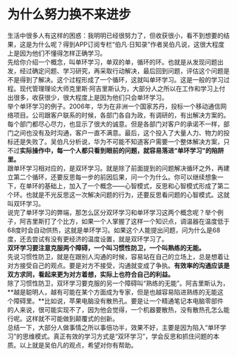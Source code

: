 # 为什么努力换不来进步

生活中很多人有这样的困惑：我明明已经很努力了，但收获很小，看不到想要的结果，这是为什么呢？得到APP订阅专栏“伯凡·日知录”作者吴伯凡说，这很大程度上是因为他们不懂得怎样正确学习。  
先给你介绍一个概念，叫单环学习，单双的单，循环的环。也就是从发现问题出发，经过确定问题、学习研究，再采取行动解决，最后回到问题，评估这个问题是不是得到了解决。这个过程形成了一个循环，这就叫单环学习。这是一般的学习过程。现代管理理论大师克里斯·阿吉里斯认为，大部分人之所以在工作和学习上付出很多，收获很少，很大程度上是因为他们只会单环学习。  
举个单环学习的例子。2006年，华为在非洲一个国家苏丹，投标一个移动通信网络项目。公司跟客户联系的时候，各部门各自为政，有调研的，有出解决方案的。每个部门都尽心尽力，也显示了很大的诚意。但是各部门对客户的承诺不一样，部门之间也没有及时沟通，客户一直不满意。最后，这个投入了大量人力、物力的投标还是失败了。吴伯凡分析说，华为不可能不知道客户需要一个整体解决方案，只不过**实际操作中，每一个人都只看到眼前的问题，就容易落进“单环学习”的陷阱里。**  
跟单环学习相对应的，是双环学习。就是除了前面提到的问题解决循环之外，再建立第二个循环，还要反思每一步的前因后果，问一个为什么。你可以继续想象一下，在单环的基础上，加入了一个概念——心智模式，反思和心智模式形成了第二个环。也就是不光反思这一次解决问题的行为，还要反思看问题的心智模式。这就叫双环学习。  
说完了单环学习的弊端，那怎么区分双环学习和单环学习这两个概念呢？举个例子，阿吉里斯打了个比方，如果一个人掌握了这样一个知识点，调温器在温度低于68度时会自动供热，这就是单环学习。如果这个人能提出问题，问为什么是68度，还去尝试有没有更经济的温度设置，就是双环学习了。  
**双环学习要注意克服两个障碍，一个叫习惯性防卫，一个叫熟练的无能。**  
先说习惯性防卫，就是在跟别人沟通的时候，容易站在自己的立场上，总是想着让对方接受自己的观点。要是对方不接受，沟通就变成了争执。**有效率的沟通应该是双方求同，看起来更为对方着想，实际上也符合自己的利益。**  
除了习惯性防卫，双环学习要克服的另一个障碍叫“熟练的无能”。阿吉里斯认为，**越是聪明人，越有可能在某个方面成为专家，但是也越容易陷进熟练的无能这个障碍里。**比如说，苹果电脑没有散热孔。要是让一个精通笔记本电脑零部件的人来说，很可能实现不了，因为他会觉得，一个机器要散热，没有散热孔怎么能行呢。这样就不可能做到颠覆式的创新。  
总结一下，大部分人做事情之所以事倍功半，效果不好，主要是因为陷入“单环学习”的思维模式。真正有效的学习方式是“双环学习”，学会反思和抓住问题的本质。以上就是吴伯凡的观点，希望对你有帮助。

